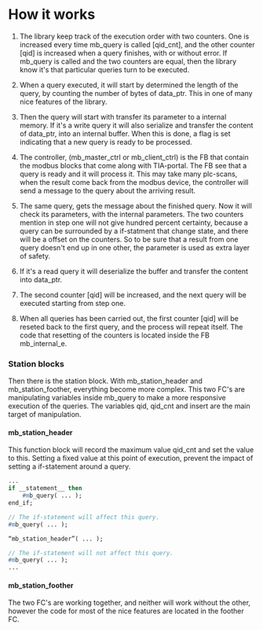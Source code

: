 # How it works

1. The library keep track of the execution order with two counters. One is increased every time mb_query is called [qid_cnt], and the other counter [qid] is increased when a query finishes, with or without error. If mb_query is called and the two counters are equal, then the library know it's that particular queries turn to be executed.

2. When a query executed, it will start by determined the length of the query, by counting the number of bytes of data_ptr. This in one of many nice features of the library.

3. Then the query will start with transfer its parameter to a internal memory. If it's a write query it will also serialize and transfer the content of data_ptr, into an internal buffer. When this is done, a flag is set indicating that a new query is ready to be processed.

4. The controller, (mb_master_ctrl or mb_client_ctrl) is the FB that contain the modbus blocks that come along with TIA-portal. The FB see that a query is ready and it will process it. This may take many plc-scans, when the result come back from the modbus device, the controller will send a message to the query about the arriving result.

5. The same query, gets the message about the finished query. Now it will check its parameters, with the internal parameters. The two counters mention in step one will not give hundred percent certainty, because a query can be surrounded by a if-statment that change state, and there will be a offset on the counters. So to be sure that a result from one query doesn't end up in one other, the parameter is used as extra layer of safety.

6. If it's a read query it will deserialize the buffer and transfer the content into data_ptr.

7. The second counter [qid] will be increased, and the next query will be executed starting from step one.

8. When all queries has been carried out, the first counter [qid] will be reseted back to the first query, and the process will repeat itself. The code that resetting of the counters is located inside the FB mb_internal_e.

### Station blocks

Then there is the station block. With mb_station_header and mb_station_foother, everything become more complex. This two FC's are manipulating variables inside mb_query to make a more responsive execution of the queries. The variables qid, qid_cnt and insert are the main target of manipulation.

#### mb_station_header

This function block will record the maximum value qid_cnt and set the value to this. Setting a fixed value at this point of execution, prevent the impact of setting a if-statement around a query.
```pascal
...
if __statement__ then
    #mb_query( ... );
end_if;

// The if-statement will affect this query.
#mb_query( ... );

“mb_station_header”( ... );

// The if-statement will not affect this query.
#mb_query( ... );
...
```

#### mb_station_foother

The two FC's are working together, and neither will work without the other, however the code for most of the nice features are located in the foother FC.






